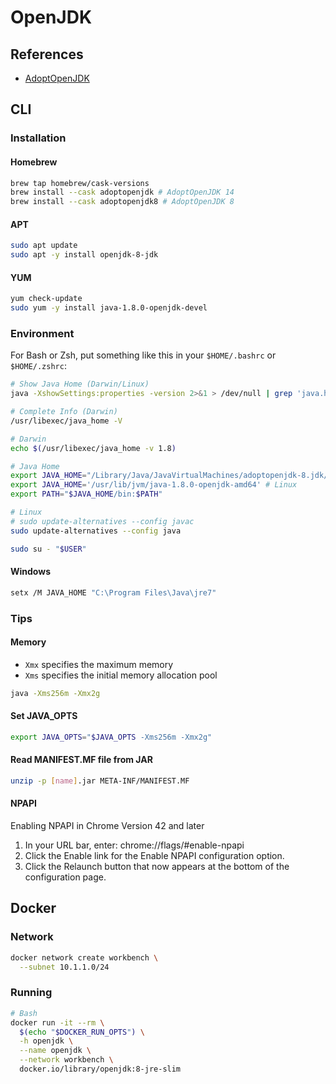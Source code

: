 # OpenJDK

## References

- [AdoptOpenJDK](https://adoptopenjdk.net/)

## CLI

### Installation

#### Homebrew

```sh
brew tap homebrew/cask-versions
brew install --cask adoptopenjdk # AdoptOpenJDK 14
brew install --cask adoptopenjdk8 # AdoptOpenJDK 8
```

#### APT

```sh
sudo apt update
sudo apt -y install openjdk-8-jdk
```

#### YUM

```sh
yum check-update
sudo yum -y install java-1.8.0-openjdk-devel
```

### Environment

For Bash or Zsh, put something like this in your `$HOME/.bashrc` or `$HOME/.zshrc`:

```sh
# Show Java Home (Darwin/Linux)
java -XshowSettings:properties -version 2>&1 > /dev/null | grep 'java.home'

# Complete Info (Darwin)
/usr/libexec/java_home -V
```

```sh
# Darwin
echo $(/usr/libexec/java_home -v 1.8)

# Java Home
export JAVA_HOME="/Library/Java/JavaVirtualMachines/adoptopenjdk-8.jdk/Contents/Home" # Darwin
export JAVA_HOME='/usr/lib/jvm/java-1.8.0-openjdk-amd64' # Linux
export PATH="$JAVA_HOME/bin:$PATH"
```

```sh
# Linux
# sudo update-alternatives --config javac
sudo update-alternatives --config java
```

```sh
sudo su - "$USER"
```

#### Windows

```sh
setx /M JAVA_HOME "C:\Program Files\Java\jre7"
```

### Tips

#### Memory

- `Xmx` specifies the maximum memory
- `Xms` specifies the initial memory allocation pool

```sh
java -Xms256m -Xmx2g
```

#### Set JAVA_OPTS

```sh
export JAVA_OPTS="$JAVA_OPTS -Xms256m -Xmx2g"
```

#### Read MANIFEST.MF file from JAR

```sh
unzip -p [name].jar META-INF/MANIFEST.MF
```

#### NPAPI

Enabling NPAPI in Chrome Version 42 and later

1. In your URL bar, enter: chrome://flags/#enable-npapi
2. Click the Enable link for the Enable NPAPI configuration option.
3. Click the Relaunch button that now appears at the bottom of the configuration page.

## Docker

### Network

```sh
docker network create workbench \
  --subnet 10.1.1.0/24
```

### Running

```sh
# Bash
docker run -it --rm \
  $(echo "$DOCKER_RUN_OPTS") \
  -h openjdk \
  --name openjdk \
  --network workbench \
  docker.io/library/openjdk:8-jre-slim
```
